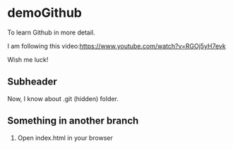 # demoGithub

To learn Github in more detail.

I am following this video:https://www.youtube.com/watch?v=RGOj5yH7evk

Wish me luck!

## Subheader

Now, I know about .git (hidden) folder.


## Something in another branch

1. Open index.html in your browser